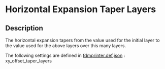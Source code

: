 # Horizontal Expansion Taper Layers


## Description
The horizontal expansion tapers from the value used for the initial layer to the value used for the above layers over this many layers.

The following settings are defined in [fdmprinter.def.json](https://github.com/smartavionics/Cura/blob/mb-master/resources/definitions/fdmprinter.def.json) : xy_offset_taper_layers